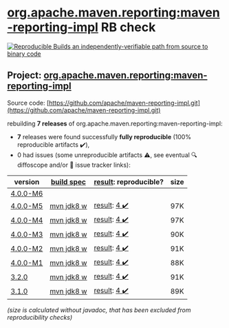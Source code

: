 [org.apache.maven.reporting:maven-reporting-impl](https://central.sonatype.com/artifact/org.apache.maven.reporting/maven-reporting-impl/4.0.0-M5/versions) RB check
=======

[![Reproducible Builds](https://reproducible-builds.org/images/logos/rb.svg) an independently-verifiable path from source to binary code](https://reproducible-builds.org/)

## Project: [org.apache.maven.reporting:maven-reporting-impl](https://central.sonatype.com/artifact/org.apache.maven.reporting/maven-reporting-impl/4.0.0-M5/versions)

Source code: [https://github.com/apache/maven-reporting-impl.git](https://github.com/apache/maven-reporting-impl.git)

rebuilding **7 releases** of org.apache.maven.reporting:maven-reporting-impl:
- **7** releases were found successfully **fully reproducible** (100% reproducible artifacts :heavy_check_mark:),
- 0 had issues (some unreproducible artifacts :warning:, see eventual :mag: diffoscope and/or :memo: issue tracker links):

| version | [build spec](/BUILDSPEC.md) | [result](https://reproducible-builds.org/docs/jvm/): reproducible? | size |
| -- | --------- | ------ | -- |
| [4.0.0-M6](https://central.sonatype.com/artifact/org.apache.maven.reporting/maven-reporting-impl/4.0.0-M6/pom) | | | |
| [4.0.0-M5](https://central.sonatype.com/artifact/org.apache.maven.reporting/maven-reporting-impl/4.0.0-M5/pom) | [mvn jdk8 w](maven-reporting-impl-4.0.0-M5.buildspec) | [result](maven-reporting-impl-4.0.0-M5.buildinfo): [4 :heavy_check_mark: ](maven-reporting-impl-4.0.0-M5.buildcompare) | 97K |
| [4.0.0-M4](https://central.sonatype.com/artifact/org.apache.maven.reporting/maven-reporting-impl/4.0.0-M4/pom) | [mvn jdk8 w](maven-reporting-impl-4.0.0-M4.buildspec) | [result](maven-reporting-impl-4.0.0-M4.buildinfo): [4 :heavy_check_mark: ](maven-reporting-impl-4.0.0-M4.buildcompare) | 97K |
| [4.0.0-M3](https://central.sonatype.com/artifact/org.apache.maven.reporting/maven-reporting-impl/4.0.0-M3/pom) | [mvn jdk8 w](maven-reporting-impl-4.0.0-M3.buildspec) | [result](maven-reporting-impl-4.0.0-M3.buildinfo): [4 :heavy_check_mark: ](maven-reporting-impl-4.0.0-M3.buildcompare) | 90K |
| [4.0.0-M2](https://central.sonatype.com/artifact/org.apache.maven.reporting/maven-reporting-impl/4.0.0-M2/pom) | [mvn jdk8 w](maven-reporting-impl-4.0.0-M2.buildspec) | [result](maven-reporting-impl-4.0.0-M2.buildinfo): [4 :heavy_check_mark: ](maven-reporting-impl-4.0.0-M2.buildcompare) | 91K |
| [4.0.0-M1](https://central.sonatype.com/artifact/org.apache.maven.reporting/maven-reporting-impl/4.0.0-M1/pom) | [mvn jdk8 w](maven-reporting-impl-4.0.0-M1.buildspec) | [result](maven-reporting-impl-4.0.0-M1.buildinfo): [4 :heavy_check_mark: ](maven-reporting-impl-4.0.0-M1.buildcompare) | 88K |
| [3.2.0](https://central.sonatype.com/artifact/org.apache.maven.reporting/maven-reporting-impl/3.2.0/pom) | [mvn jdk8 w](maven-reporting-impl-3.2.0.buildspec) | [result](maven-reporting-impl-3.2.0.buildinfo): [4 :heavy_check_mark: ](maven-reporting-impl-3.2.0.buildcompare) | 91K |
| [3.1.0](https://central.sonatype.com/artifact/org.apache.maven.reporting/maven-reporting-impl/3.1.0/pom) | [mvn jdk8 w](maven-reporting-impl-3.1.0.buildspec) | [result](maven-reporting-impl-3.1.0.buildinfo): [4 :heavy_check_mark: ](maven-reporting-impl-3.1.0.buildcompare) | 89K |

<i>(size is calculated without javadoc, that has been excluded from reproducibility checks)</i>
